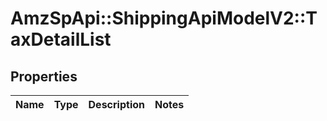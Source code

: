 # AmzSpApi::ShippingApiModelV2::TaxDetailList

## Properties
Name | Type | Description | Notes
------------ | ------------- | ------------- | -------------

